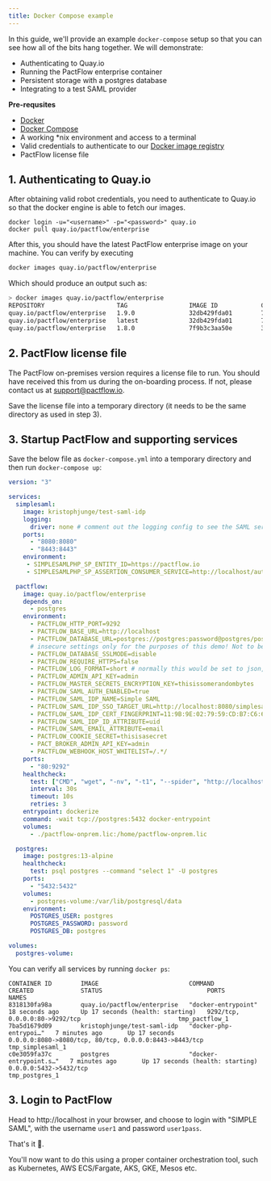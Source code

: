 ```yaml
---
title: Docker Compose example
---
```


In this guide, we'll provide an example `docker-compose` setup so that you can see how all of the bits hang together. We will demonstrate:

* Authenticating to Quay.io
* Running the PactFlow enterprise container
* Persistent storage with a postgres database
* Integrating to a test SAML provider

**Pre-requsites**
* [Docker](https://docs.docker.com/engine/install/)
* [Docker Compose](https://docs.docker.com/compose/install/)
* A working *nix environment and access to a terminal
* Valid credentials to authenticate to our [Docker image registry](docker-image-registry)
* PactFlow license file

## 1. Authenticating to Quay.io

After obtaining valid robot credentials, you need to authenticate to Quay.io so that the docker engine is able to fetch our images.

```
docker login -u="<username>" -p="<password>" quay.io
docker pull quay.io/pactflow/enterprise
```

After this, you should have the latest PactFlow enterprise image on your machine. You can verify by executing

```sh
docker images quay.io/pactflow/enterprise
```

Which should produce an output such as:

```sh
> docker images quay.io/pactflow/enterprise
REPOSITORY                    TAG                 IMAGE ID            CREATED             SIZE
quay.io/pactflow/enterprise   1.9.0               32db429fda01        7 weeks ago         454MB
quay.io/pactflow/enterprise   latest              32db429fda01        7 weeks ago         454MB
quay.io/pactflow/enterprise   1.8.0               7f9b3c3aa50e        3 months ago        462MB
```

## 2. PactFlow license file

The PactFlow on-premises version requires a license file to run. You should have received this from us during the
on-boarding process. If not, please contact us at support@pactflow.io.

Save the license file into a temporary directory (it needs to be the same directory as used in step 3).

## 3. Startup PactFlow and supporting services

Save the below file as `docker-compose.yml` into a temporary directory and then run `docker-compose up`:

```yaml
version: "3"

services:
  simplesaml:
    image: kristophjunge/test-saml-idp
    logging:
      driver: none # comment out the logging config to see the SAML server logs
    ports:
      - "8080:8080"
      - "8443:8443"
    environment:
     - SIMPLESAMLPHP_SP_ENTITY_ID=https://pactflow.io
     - SIMPLESAMLPHP_SP_ASSERTION_CONSUMER_SERVICE=http://localhost/auth/saml/callback

  pactflow:
    image: quay.io/pactflow/enterprise
    depends_on:
      - postgres
    environment:
      - PACTFLOW_HTTP_PORT=9292
      - PACTFLOW_BASE_URL=http://localhost
      - PACTFLOW_DATABASE_URL=postgres://postgres:password@postgres/postgres
      # insecure settings only for the purposes of this demo! Not to be used in production.
      - PACTFLOW_DATABASE_SSLMODE=disable
      - PACTFLOW_REQUIRE_HTTPS=false
      - PACTFLOW_LOG_FORMAT=short # normally this would be set to json, use short for demo only
      - PACTFLOW_ADMIN_API_KEY=admin
      - PACTFLOW_MASTER_SECRETS_ENCRYPTION_KEY=thisissomerandombytes
      - PACTFLOW_SAML_AUTH_ENABLED=true
      - PACTFLOW_SAML_IDP_NAME=Simple SAML
      - PACTFLOW_SAML_IDP_SSO_TARGET_URL=http://localhost:8080/simplesaml/saml2/idp/SSOService.php
      - PACTFLOW_SAML_IDP_CERT_FINGERPRINT=11:9B:9E:02:79:59:CD:B7:C6:62:CF:D0:75:D9:E2:EF:38:4E:44:5F
      - PACTFLOW_SAML_IDP_ID_ATTRIBUTE=uid
      - PACTFLOW_SAML_EMAIL_ATTRIBUTE=email
      - PACTFLOW_COOKIE_SECRET=thisisasecret
      - PACT_BROKER_ADMIN_API_KEY=admin
      - PACTFLOW_WEBHOOK_HOST_WHITELIST=/.*/
    ports:
      - "80:9292"
    healthcheck:
      test: ["CMD", "wget", "-nv", "-t1", "--spider", "http://localhost:9292/diagnostic/status/heartbeat"]
      interval: 30s
      timeout: 10s
      retries: 3
    entrypoint: dockerize
    command: -wait tcp://postgres:5432 docker-entrypoint
    volumes:
      - ./pactflow-onprem.lic:/home/pactflow-onprem.lic

  postgres:
    image: postgres:13-alpine
    healthcheck:
      test: psql postgres --command "select 1" -U postgres
    ports:
      - "5432:5432"
    volumes:
      - postgres-volume:/var/lib/postgresql/data
    environment:
      POSTGRES_USER: postgres
      POSTGRES_PASSWORD: password
      POSTGRES_DB: postgres

volumes:
  postgres-volume:
```

You can verify all services by running `docker ps`:

```
CONTAINER ID        IMAGE                         COMMAND                  CREATED             STATUS                             PORTS                                                    NAMES
8318130fa98a        quay.io/pactflow/enterprise   "docker-entrypoint"      18 seconds ago      Up 17 seconds (health: starting)   9292/tcp, 0.0.0.0:80->9292/tcp                           tmp_pactflow_1
7ba5d1679d09        kristophjunge/test-saml-idp   "docker-php-entrypoi…"   7 minutes ago       Up 17 seconds                      0.0.0.0:8080->8080/tcp, 80/tcp, 0.0.0.0:8443->8443/tcp   tmp_simplesaml_1
c0e3059fa37c        postgres                      "docker-entrypoint.s…"   7 minutes ago       Up 17 seconds (health: starting)   0.0.0.0:5432->5432/tcp                                   tmp_postgres_1
```

## 3. Login to PactFlow

Head to http://localhost in your browser, and choose to login with "SIMPLE SAML", with the username `user1` and password `user1pass`.

That's it 🎉.

You'll now want to do this using a proper container orchestration tool, such as Kubernetes, AWS ECS/Fargate, AKS, GKE, Mesos etc.